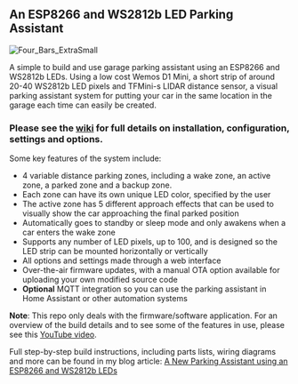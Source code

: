 ## An ESP8266 and WS2812b LED Parking Assistant

![Four_Bars_ExtraSmall](https://user-images.githubusercontent.com/55962781/202794373-1cdfc5d2-508c-4eeb-9bc8-bf75e5dc39d9.jpg)

A simple to build and use garage parking assistant using an ESP8266 and WS2812b LEDs.  Using a low cost Wemos D1 Mini, a short strip of around 20-40 WS2812b LED pixels and TFMini-s LIDAR distance sensor, a visual parking assistant system for putting your car in the same location in the garage each time can easily be created.

### Please see the [wiki](https://github.com/Resinchem/ESP-Parking-Assistant/wiki) for full details on installation, configuration, settings and options.

Some key features of the system include:
- 4 variable distance parking zones, including a wake zone, an active zone, a parked zone and a backup zone.
- Each zone can have its own unique LED color, specified by the user
- The active zone has 5 different approach effects that can be used to visually show the car approaching the final parked position
- Automatically goes to standby or sleep mode and only awakens when a car enters the wake zone
- Supports any number of LED pixels, up to 100, and is designed so the LED strip can be mounted horizontally or vertically
- All options and settings made through a web interface
- Over-the-air firmware updates, with a manual OTA option available for uploading your own modified source code
- **Optional** MQTT integration so you can use the parking assistant in Home Assistant or other automation systems


**Note**: This repo only deals with the firmware/software application. For an overview of the build details and to see some of the features in use, please see this [YouTube video](https://youtu.be/HqqlY4_3kQ8).

Full step-by-step build instructions, including parts lists, wiring diagrams and more can be found in my blog article: [A New Parking Assistant using an ESP8266 and WS2812b LEDs](https://resinchemtech.blogspot.com/2022/11/esp-parking-assistant.html)
